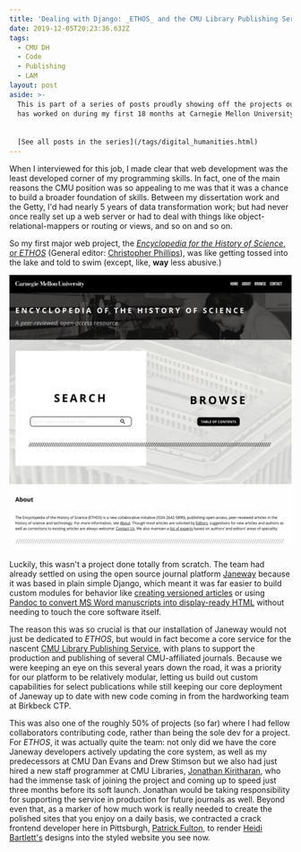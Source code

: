 ```yaml
---
title: 'Dealing with Django: _ETHOS_ and the CMU Library Publishing Service'
date: 2019-12-05T20:23:36.632Z
tags:
  - CMU DH
  - Code
  - Publishing
  - LAM
layout: post
aside: >-
  This is part of a series of posts proudly showing off the projects our team
  has worked on during my first 18 months at Carnegie Mellon University.


  [See all posts in the series](/tags/digital_humanities.html)
---
```

When I interviewed for this job, I made clear that web development was the least developed corner of my programming skills.
In fact, one of the main reasons the CMU position was so appealing to me was that it was a chance to build a broader foundation of skills.
Between my dissertation work and the Getty, I'd had nearly 5 years of data transformation work; but had never once really set up a web server or had to deal with things like object-relational-mappers or routing or views, and so on and so on.

So my first major web project, the [_Encyclopedia for the History of Science_, or _ETHOS_](https://lps.library.cmu.edu/ETHOS) (General editor: [Christopher Phillips](https://www.cmu.edu/dietrich/history/people/faculty/phillips.html)), was like getting tossed into the lake and told to swim (except, like, **way** less abusive.) 

![Screenshot of the front page of the Encyclopedia of the History of Science](/assets/images/ethos.png)

Luckily, this wasn't a project done totally from scratch. The team had already settled on using the open source journal platform [Janeway](https://janeway.systems/) because it was based in plain simple Django, which meant it was far easier to build custom modules for behavior like [creating versioned articles](https://github.com/cmu-lib/archive_plugin) or using [Pandoc to convert MS Word manuscripts into display-ready HTML](https://github.com/BirkbeckCTP/pandoc_plugin) without needing to touch the core software itself. 

The reason this was so crucial is that our installation of Janeway would not just be dedicated to _ETHOS_, but would in fact become a core service for the nascent [CMU Library Publishing Service](https://lps.library.cmu.edu), with plans to support the production and publishing of several CMU-affiliated journals.
Because we were keeping an eye on this several years down the road, it was a priority for our platform to be relatively modular, letting us build out custom capabilities for select publications while still keeping our core deployment of Janeway up to date with new code coming in from the hardworking team at Birkbeck CTP.

This was also one of the roughly 50% of projects (so far) where I had fellow collaborators contributing code, rather than being the sole dev for a project. For _ETHOS_, it was actually quite the team: not only did we have the core Janeway developers actively updating the core system, as well as my predecessors at CMU Dan Evans and Drew Stimson but we also had just hired a new staff programmer at CMU Libraries, [Jonathan Kiritharan](https://library.cmu.edu/about/people/jonathan-kiritharan), who had the immense task of joining the project and coming up to speed just three months before its soft launch. Jonathan would be taking responsibility for supporting the service in production for future journals as well. Beyond even that, as a marker of how much work is really needed to create the polished sites that you enjoy on a daily basis, we contracted a crack frontend developer here in Pittsburgh, [Patrick Fulton](https://twitter.com/patrickfulton), to render [Heidi Bartlett's](https://library.cmu.edu/about/people/heidi-bartlett) designs into the styled website you see now.

